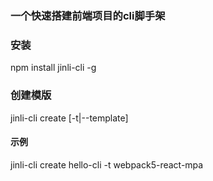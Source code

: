 ### 一个快速搭建前端项目的cli脚手架

### 安装
npm install jinli-cli -g

### 创建模版
jinli-cli create <name> [-t|--template] 
#### 示例
jinli-cli create hello-cli  -t webpack5-react-mpa